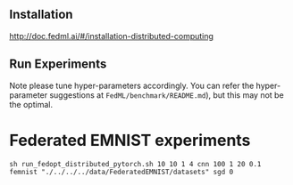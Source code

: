 ## Installation
http://doc.fedml.ai/#/installation-distributed-computing

## Run Experiments
Note please tune hyper-parameters accordingly. 
You can refer the hyper-parameter suggestions at `FedML/benchmark/README.md`), but this may not be the optimal.


# Federated EMNIST experiments
```
sh run_fedopt_distributed_pytorch.sh 10 10 1 4 cnn 100 1 20 0.1 femnist "./../../../data/FederatedEMNIST/datasets" sgd 0

```
